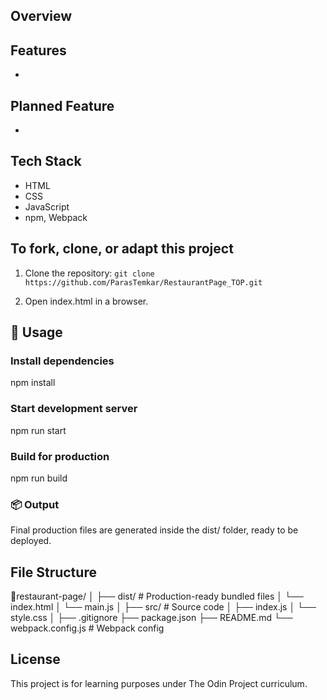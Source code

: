 

## Overview



## Features

- 


## Planned Feature

- 


## Tech Stack

- HTML
- CSS 
- JavaScript
- npm, Webpack


## To fork, clone, or adapt this project

1. Clone the repository:
`git clone https://github.com/ParasTemkar/RestaurantPage_TOP.git`

2. Open index.html in a browser.


## 🧪 Usage

### Install dependencies
npm install

### Start development server
npm run start

### Build for production
npm run build

### 📦 Output
Final production files are generated inside the dist/ folder, ready to be deployed.


## File Structure

📂restaurant-page/
│
├── dist/ # Production-ready bundled files
│ └── index.html
│ └── main.js
│
├── src/ # Source code
│ ├── index.js
│ └── style.css
│
├── .gitignore
├── package.json
├── README.md
└── webpack.config.js # Webpack config

## License

This project is for learning purposes under The Odin Project curriculum.